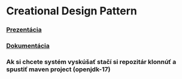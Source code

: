 # Creational Design Pattern
### [Prezentácia](Creational_design_pattern_presentation.ppdx)
### [Dokumentácia](Documentation.pdf)
### Ak si chcete systém vyskúšať stačí si repozitár klonnúť a spustiť maven project (openjdk-17)
